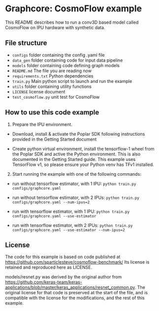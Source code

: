 Graphcore: CosmoFlow example
===
This README describes how to run a conv3D based model called CosmoFlow on IPU hardware with synthetic data.  

## File structure

* `configs` 	     folder containing the config .yaml file
* `data_gen`		     folder containing code for input data pipeline
* `models`   	     folder containing code defining graph models
* `README.md`	     The file you are reading now
* `requirements.txt`   Python dependencies
* `train.py`	     Main python script to launch and run the example
* `utils`	             folder containing utility functions
* `LICENSE`	     license document
* `test_cosmoflow.py`  unit test for CosmoFlow

## How to use this code example

1. Prepare the IPU environment.

 - Download, install & activate the Poplar SDK following instructions provided in the Getting Started document
	
 - Create python virtual environment, install the tensorflow-1 wheel from the Poplar SDK and active the Python
   environment. This is also documented in the Getting Started guide. This example uses TensorFlow v1, so
   please ensure your Python venv has TFv1 installed. 


2. Start running the example with one of the following commands:

 - run without tensorflow estimator, with 1 IPU:
   `python train.py configs/graphcore.yaml`

 - run without tensorflow estimator, with 2 IPUs:
   `python train.py configs/graphcore.yaml --num-ipus=2`

 - run with tensorflow estimator, with 1 IPU:
   `python train.py configs/graphcore.yaml --use-estimator`

 - run with tensorflow estimator, with 2 IPUs:
   `python train.py configs/graphcore.yaml --use-estimator --num-ipus=2`


## License

The code for this example is based on code published at https://github.com/sparticlesteve/cosmoflow-benchmark/
Its license is retained and reproduced here as LICENSE. 

models/resnet.py was derived by the original author from https://github.com/keras-team/keras-applications/blob/master/keras_applications/resnet_common.py.
The original license for that code is preserved at the start of the file, and is compatible with the license for the modifications, and the rest of this example. 

